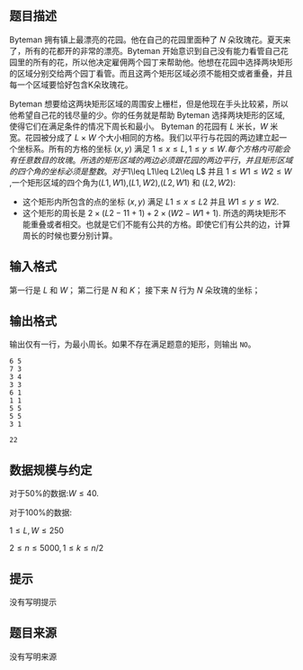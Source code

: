 

## 题目描述
Byteman 拥有镇上最漂亮的花园。他在自己的花园里面种了 $N$ 朵玫瑰花。夏天来了，所有的花都开的非常的漂亮。Byteman 开始意识到自己没有能力看管自己花园里的所有的花，所以他决定雇佣两个园丁来帮助他。他想在花园中选择两块矩形的区域分别交给两个园丁看管。而且这两个矩形区域必须不能相交或者重叠，并且每一个区域要恰好包含K朵玫瑰花。

Byteman 想要给这两块矩形区域的周围安上栅栏，但是他现在手头比较紧，所以他希望自己花的钱尽量的少。你的任务就是帮助 Byteman 选择两块矩形的区域,使得它们在满足条件的情况下周长和最小。
Byteman 的花园有 $L$ 米长，$W$ 米宽。花园被分成了 $L\times W$ 个大小相同的方格。我们以平行与花园的两边建立起一个坐标系。所有的方格的坐标 $(x,y)$ 满足 $1\leq x\leq L,1\leq y\leq W.每个方格内可能会有任意数目的玫瑰。
所选的矩形区域的两边必须跟花园的两边平行，并且矩形区域的四个角的坐标必须是整数。对于$1\leq L1\leq L2\leq L$ 并且 $1\leq W1\leq W2\leq W$ ,一个矩形区域的四个角为$(L1,W1)$,$(L1,W2)$,$(L2,W1)$ 和 $(L2,W2)$:
* 这个矩形内所包含的点的坐标 $(x,y)$ 满足 $L1\leq x\leq L2$ 并且 $W1\leq y\leq W2$.
* 这个矩形的周长是 $2\times (L2-11+1)+2\times (W2-W1+1)$.
所选的两块矩形不能重叠或者相交。也就是它们不能有公共的方格。即使它们有公共的边，计算周长的时候也要分别计算。
## 输入格式
第一行是 $L$ 和 $W$；
第二行是 $N$ 和 $K$；
接下来 $N$ 行为 $N$ 朵玫瑰的坐标；

## 输出格式
输出仅有一行，为最小周长。如果不存在满足题意的矩形，则输出 `NO`。

```input1
6 5
7 3
3 4
3 3
6 1
1 1
5 5
5 5
3 1	

```
```output1
22
```

## 数据规模与约定

对于50%的数据:$W\leq 40$.

对于100%的数据:

$1\leq L,W\leq 250$

$2\leq n\leq 5000,1\leq k\leq n/2$

## 提示
没有写明提示
## 题目来源
没有写明来源


